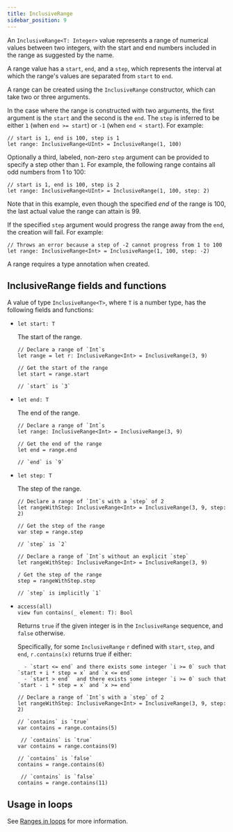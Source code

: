 ```yaml
---
title: InclusiveRange
sidebar_position: 9
---
```


An `InclusiveRange<T: Integer>` value represents a range of numerical values between two integers, with the start and end numbers included in the range as suggested by the name. 

A range value has a `start`, `end`, and a `step`, which represents the interval at which the range's values are separated from `start` to `end`.  

A range can be created using the `InclusiveRange` constructor, which can take two or three arguments. 

In the case where the range is constructed with two arguments, the first argument is the `start` and the second is the `end`. The `step` is inferred to be either `1` (when `end >= start`) or `-1` (when `end < start`). For example:

```cadence
// start is 1, end is 100, step is 1
let range: InclusiveRange<UInt> = InclusiveRange(1, 100)
```

Optionally a third, labeled, non-zero `step` argument can be provided to specify a step other than `1`. For example, the following range contains all odd numbers from 1 to 100:

```cadence
// start is 1, end is 100, step is 2
let range: InclusiveRange<UInt> = InclusiveRange(1, 100, step: 2)
```

Note that in this example, even though the specified _end_ of the range is 100, the last actual value the range can attain is 99.

If the specified `step` argument would progress the range away from the `end`, the creation will fail. For example:

```cadence
// Throws an error because a step of -2 cannot progress from 1 to 100
let range: InclusiveRange<Int> = InclusiveRange(1, 100, step: -2)
```

A range requires a type annotation when created. 

## InclusiveRange fields and functions

A value of type `InclusiveRange<T>`, where `T` is a number type, has the following fields and functions:

- 
    ```cadence
    let start: T
    ```

    The start of the range.

    ```cadence
    // Declare a range of `Int`s
    let range = let r: InclusiveRange<Int> = InclusiveRange(3, 9)

    // Get the start of the range
    let start = range.start

    // `start` is `3`
    ```

- 
    ```cadence
    let end: T
    ```

    The end of the range.

    ```cadence
    // Declare a range of `Int`s
    let range: InclusiveRange<Int> = InclusiveRange(3, 9)

    // Get the end of the range
    let end = range.end

    // `end` is `9`
    ```

- 
    ```cadence
    let step: T
    ```

    The step of the range.

    ```cadence
    // Declare a range of `Int`s with a `step` of 2
    let rangeWithStep: InclusiveRange<Int> = InclusiveRange(3, 9, step: 2)

    // Get the step of the range
    var step = range.step

    // `step` is `2`

    // Declare a range of `Int`s without an explicit `step`
    let rangeWithStep: InclusiveRange<Int> = InclusiveRange(3, 9)

    / Get the step of the range
    step = rangeWithStep.step

    // `step` is implicitly `1`
    ```

- 
    ```cadence
    access(all)
    view fun contains(_ element: T): Bool
    ```

    Returns `true` if the given integer is in the `InclusiveRange` sequence, and `false` otherwise.

    Specifically, for some `InclusiveRange` `r` defined with `start`, `step`, and `end`, `r.contains(x)` returns true if either:

        - `start <= end` and there exists some integer `i >= 0` such that `start + i * step = x` and `x <= end`
        - `start > end`  and there exists some integer `i >= 0` such that `start - i * step = x` and `x >= end`

    ```cadence
    // Declare a range of `Int`s with a `step` of 2
    let rangeWithStep: InclusiveRange<Int> = InclusiveRange(3, 9, step: 2)

    // `contains` is `true`
    var contains = range.contains(5)

     // `contains` is `true`
    var contains = range.contains(9)

    // `contains` is `false`
    contains = range.contains(6)

     // `contains` is `false`
    contains = range.contains(11)
    ```

## Usage in loops
See [Ranges in loops] for more information.

<!-- Relative links. Will not render on the page -->
[Ranges in loops]: ../control-flow.md#ranges-in-loops
